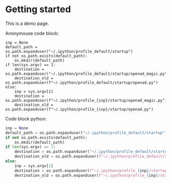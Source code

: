 # Getting started

This is a demo page.

Anonymouse code block:

    inp = None
    default_path = os.path.expanduser("~/.ipython/profile_default/startup")
    if not os.path.exists(default_path):
        os.mkdir(default_path)
    if len(sys.argv) == 1:
        destination = os.path.expanduser("~/.ipython/profile_default/startup/openad_magic.py")
        destination_old = os.path.expanduser(f"~/.ipython/profile_default/startup/openad.py")
    else:
        inp = sys.argv[1]
        destination = os.path.expanduser(f"~/.ipython/profile_{inp}/startup/openad_magic.py")
        destination_old = os.path.expanduser(f"~/.ipython/profile_{inp}/startup/openad.py")

Code block python:

```python
inp = None
default_path = os.path.expanduser("~/.ipython/profile_default/startup")
if not os.path.exists(default_path):
    os.mkdir(default_path)
if len(sys.argv) == 1:
    destination = os.path.expanduser("~/.ipython/profile_default/startup/openad_magic.py")
    destination_old = os.path.expanduser(f"~/.ipython/profile_default/startup/openad.py")
else:
    inp = sys.argv[1]
    destination = os.path.expanduser(f"~/.ipython/profile_{inp}/startup/openad_magic.py")
    destination_old = os.path.expanduser(f"~/.ipython/profile_{inp}/startup/openad.py")
```
